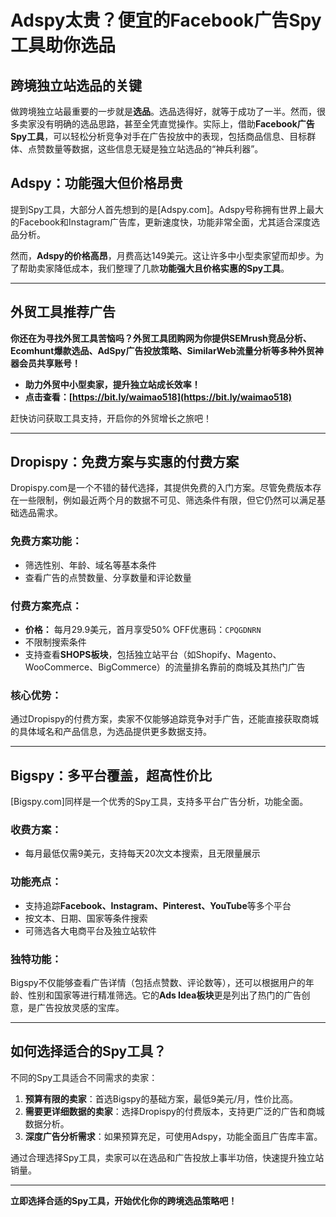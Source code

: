
# Adspy太贵？便宜的Facebook广告Spy工具助你选品

## 跨境独立站选品的关键

做跨境独立站最重要的一步就是**选品**。选品选得好，就等于成功了一半。然而，很多卖家没有明确的选品思路，甚至全凭直觉操作。实际上，借助**Facebook广告Spy工具**，可以轻松分析竞争对手在广告投放中的表现，包括商品信息、目标群体、点赞数量等数据，这些信息无疑是独立站选品的“神兵利器”。

## Adspy：功能强大但价格昂贵

提到Spy工具，大部分人首先想到的是[Adspy.com]。Adspy号称拥有世界上最大的Facebook和Instagram广告库，更新速度快，功能非常全面，尤其适合深度选品分析。

然而，**Adspy的价格高昂**，月费高达149美元。这让许多中小型卖家望而却步。为了帮助卖家降低成本，我们整理了几款**功能强大且价格实惠的Spy工具**。

---

## 外贸工具推荐广告

**你还在为寻找外贸工具苦恼吗？外贸工具团购网为你提供SEMrush竞品分析、Ecomhunt爆款选品、AdSpy广告投放策略、SimilarWeb流量分析等多种外贸神器会员共享账号！** 

- **助力外贸中小型卖家，提升独立站成长效率！**
- **点击查看：[https://bit.ly/waimao518](https://bit.ly/waimao518)**

赶快访问获取工具支持，开启你的外贸增长之旅吧！

---

## Dropispy：免费方案与实惠的付费方案

Dropispy.com是一个不错的替代选择，其提供免费的入门方案。尽管免费版本存在一些限制，例如最近两个月的数据不可见、筛选条件有限，但它仍然可以满足基础选品需求。

### 免费方案功能：
- 筛选性别、年龄、域名等基本条件
- 查看广告的点赞数量、分享数量和评论数量

### 付费方案亮点：
- **价格：** 每月29.9美元，首月享受50% OFF优惠码：`CPQGDNRN`
- 不限制搜索条件
- 支持查看**SHOPS板块**，包括独立站平台（如Shopify、Magento、WooCommerce、BigCommerce）的流量排名靠前的商城及其热门广告

### 核心优势：
通过Dropispy的付费方案，卖家不仅能够追踪竞争对手广告，还能直接获取商城的具体域名和产品信息，为选品提供更多数据支持。

---

## Bigspy：多平台覆盖，超高性价比

[Bigspy.com]同样是一个优秀的Spy工具，支持多平台广告分析，功能全面。

### 收费方案：
- 每月最低仅需9美元，支持每天20次文本搜索，且无限量展示

### 功能亮点：
- 支持追踪**Facebook、Instagram、Pinterest、YouTube**等多个平台
- 按文本、日期、国家等条件搜索
- 可筛选各大电商平台及独立站软件

### 独特功能：
Bigspy不仅能够查看广告详情（包括点赞数、评论数等），还可以根据用户的年龄、性别和国家等进行精准筛选。它的**Ads Idea板块**更是列出了热门的广告创意，是广告投放灵感的宝库。

---

## 如何选择适合的Spy工具？

不同的Spy工具适合不同需求的卖家：
1. **预算有限的卖家**：首选Bigspy的基础方案，最低9美元/月，性价比高。
2. **需要更详细数据的卖家**：选择Dropispy的付费版本，支持更广泛的广告和商城数据分析。
3. **深度广告分析需求**：如果预算充足，可使用Adspy，功能全面且广告库丰富。

通过合理选择Spy工具，卖家可以在选品和广告投放上事半功倍，快速提升独立站销量。

---

**立即选择合适的Spy工具，开始优化你的跨境选品策略吧！**
